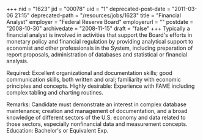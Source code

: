 +++
nid = "1623"
jid = "00078"
uid = "1"
deprecated-post-date = "2011-03-06 21:15"
deprecated-path = "/resources/jobs/1623"
title = "Financial Analyst"
employer = "Federal Reserve Board"
employerurl = ""
postdate = "2008-10-30"
archivedate = "2008-11-15"
draft = "false"
+++
Typically a financial analyst is involved in activities that support the
Board's efforts in monetary policy and financial regulation by
providing analytical support to economist and other professionals in the
System, including preparation of report proposals, administration of
databases and statistical or financial analysis.
  
Required: Excellent organizational and documentation skills; good
communication skills, both written and oral; familiarity with economic
principles and concepts. Highly desirable: Experience with FAME
including complex tabling and charting routines.

Remarks: Candidate must demonstrate an interest in complex database
maintenance; creation and management of documentation, and a broad
knowledge of different sectors of the U.S. economy and data related to
those sectors, especially nonfinancial data and measurement concepts.
Education: Bachelor's or Equivalent Exp.
